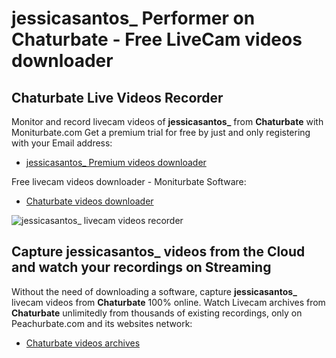 # jessicasantos_ Performer on Chaturbate - Free LiveCam videos downloader

## Chaturbate Live Videos Recorder

Monitor and record livecam videos of **jessicasantos_** from **Chaturbate** with Moniturbate.com
Get a premium trial for free by just and only registering with your Email address:
* [jessicasantos_ Premium videos downloader](https://moniturbate.com/request-demo-licence-key.html)

Free livecam videos downloader - Moniturbate Software:
* [Chaturbate videos downloader](https://moniturbate.com/moniturbate-download-software.html)

![jessicasantos_ livecam videos recorder](https://peachurnet.com/templates/moniturbate-software.png)


## Capture jessicasantos_ videos from the Cloud and watch your recordings on Streaming

Without the need of downloading a software, capture **jessicasantos_** livecam videos from **Chaturbate** 100% online.
Watch Livecam archives from **Chaturbate** unlimitedly from thousands of existing recordings, only on Peachurbate.com and its websites network:
* [Chaturbate videos archives](https://peachurnet.com/)